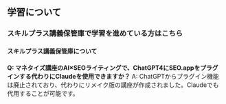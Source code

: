## 学習について
### スキルプラス講義保管庫で学習を進めている方はこちら
#### スキルプラス講義保管庫について

**Q: マネタイズ講座のAI×SEOライティングで、ChatGPT4にSEO.appをプラグインする代わりにClaudeを使用できますか？**
A: ChatGPTからプラグイン機能は廃止されており、代わりにリメイク版の講座が作成されました。Claudeでも代用することが可能です。
